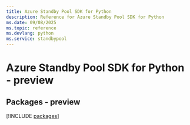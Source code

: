 ```yaml
---
title: Azure Standby Pool SDK for Python
description: Reference for Azure Standby Pool SDK for Python
ms.date: 09/08/2025
ms.topic: reference
ms.devlang: python
ms.service: standbypool
---
```

# Azure Standby Pool SDK for Python - preview
## Packages - preview
[!INCLUDE [packages](standby-pool-index.md)]
